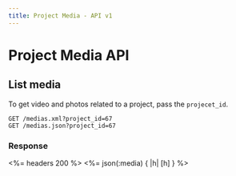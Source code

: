 ```yaml
---
title: Project Media - API v1
---
```


# Project Media API

## List media

To get video and photos related to a project, pass the `projecet_id`.

    GET /medias.xml?project_id=67
    GET /medias.json?project_id=67

### Response

<%= headers 200 %>
<%= json(:media) { |h| [h] } %>
